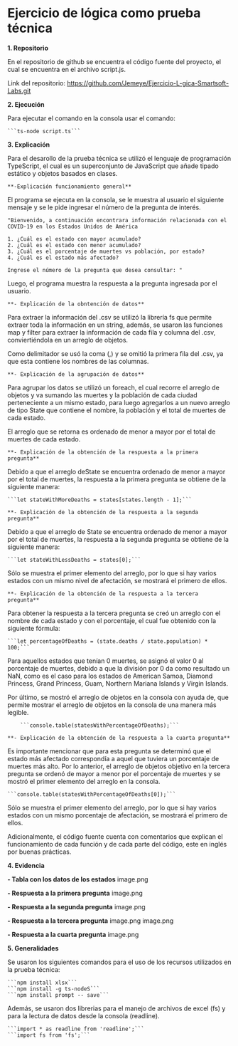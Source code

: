 # Ejercicio de lógica como prueba técnica

**1. Repositorio**

En el repositorio de github se encuentra el código fuente del proyecto, el cual se encuentra en el archivo script.js. 

Link del repositorio: https://github.com/Jemeye/Ejercicio-L-gica-Smartsoft-Labs.git

**2. Ejecución**

Para ejecutar el comando en la consola usar el comando: 
    
    ```ts-node script.ts```

**3. Explicación** 

Para el desarollo de la prueba técnica se utilizó el lenguaje de programación TypeScript, el cual es un superconjunto de JavaScript que añade tipado estático y objetos basados en clases. 

    **-Explicación funcionamiento general**

El programa se ejecuta en la consola, se le muestra al usuario el siguiente mensaje y se le pide ingresar el número de la pregunta de interés. 

    "Bienvenido, a continuación encontrara información relacionada con el COVID-19 en los Estados Unidos de América

    1. ¿Cuál es el estado con mayor acumulado?
    2. ¿Cuál es el estado con menor acumulado?
    3. ¿Cuál es el porcentaje de muertes vs población, por estado?
    4. ¿Cuál es el estado más afectado?

    Ingrese el número de la pregunta que desea consultar: "
 
Luego, el programa muestra la respuesta a la pregunta ingresada por el usuario.

    
    **- Explicación de la obntención de datos**

Para extraer la información del .csv se utilizó la librería fs que permite extraer toda la información en un string, además, se usaron las funciones map y filter para extraer la información de cada fila y columna del .csv, conviertiéndola en un arreglo de objetos.

Como delimitador se usó la coma (,) y se omitió la primera fila del .csv, ya que esta contiene los nombres de las columnas.

    **- Explicación de la agrupación de datos**

Para agrupar los datos se utilizó un foreach, el cual recorre el arreglo de objetos y va sumando las muertes y la población de cada ciudad perteneciente a un mismo estado, para luego agregarlos a un nuevo arreglo de tipo State que contiene el nombre, la población y el total de muertes de cada estado. 

El arreglo que se retorna es ordenado de menor a mayor por el total de muertes de cada estado.

    **- Explicación de la obtención de la respuesta a la primera pregunta**

Debido a que el arreglo deState se encuentra ordenado de menor a mayor por el total de muertes, la respuesta a la primera pregunta se obtiene de la siguiente manera: 

    ```let stateWithMoreDeaths = states[states.length - 1];```

    **- Explicación de la obtención de la respuesta a la segunda pregunta**

Debido a que el arreglo de State se encuentra ordenado de menor a mayor por el total de muertes, la respuesta a la segunda pregunta se obtiene de la siguiente manera: 

    ```let stateWithLessDeaths = states[0];```

Sólo se muestra el primer elemento del arreglo, por lo que si hay varios estados con un mismo nivel de afectación, se mostrará el primero de ellos.

    **- Explicación de la obtención de la respuesta a la tercera pregunta**

Para obtener la respuesta a la tercera pregunta se creó un arreglo con el nombre de cada estado y con el porcentaje, el cual fue obtenido con la siguiente fórmula: 

    ```let percentageOfDeaths = (state.deaths / state.population) * 100;```

Para aquellos estados que tenían 0 muertes, se asignó el valor 0 al porcentaje de muertes, debido a que la división por 0 da como resultado un NaN, como es el caso para los estados de American Samoa, Diamond Princess, Grand Princess, Guam, Northern Mariana Islands y Virgin Islands.

Por último, se mostró el arreglo de objetos en la consola con ayuda de, que permite mostrar el arreglo de objetos en la consola de una manera más legible.
    
        ```console.table(statesWithPercentageOfDeaths);```

    **- Explicación de la obtención de la respuesta a la cuarta pregunta**

Es importante mencionar que para esta pregunta se determinó que el estado más afectado correspondía a aquel que tuviera un porcentaje de muertes más alto. Por lo anterior, el arreglo de objetos objetivo en la tercera pregunta se ordenó de mayor a menor por el porcentaje de muertes y se mostró el primer elemento del arreglo en la consola.

    ```console.table(statesWithPercentageOfDeaths[0]);```   

Sólo se muestra el primer elemento del arreglo, por lo que si hay varios estados con un mismo porcentaje de afectación, se mostrará el primero de ellos.

Adicionalmente, el código fuente cuenta con comentarios que explican el funcionamiento de cada función y de cada parte del código, este en inglés por buenas prácticas.

**4. Evidencia**
 
  **- Tabla con los datos de los estados**
 image.png

  **- Respuesta a la primera pregunta**
    image.png

  **- Respuesta a la segunda pregunta**
  image.png

  **- Respuesta a la tercera pregunta**
  image.png
  image.png

  **- Respuesta a la cuarta pregunta**
  image.png


**5. Generalidades**

Se usaron los siguientes comandos para el uso de los recursos utilizados en la prueba técnica:

    ```npm install xlsx```
    ```npm install -g ts-nodeS```
    ```npm install prompt -- save```
    
Además, se usaron dos librerias para el manejo de archivos de excel (fs) y para la lectura de datos desde la consola (readline).

    ```import * as readline from 'readline';```
    ```import fs from 'fs';```
    